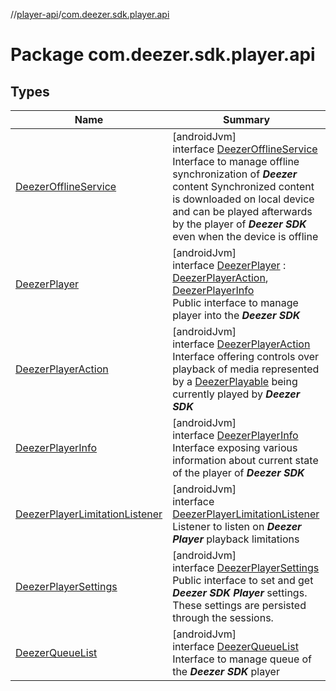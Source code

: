 //[player-api](../../index.md)/[com.deezer.sdk.player.api](index.md)

# Package com.deezer.sdk.player.api

## Types

| Name                                                                          | Summary                                                                                                                                                                                                                                                                                                       |
| ----------------------------------------------------------------------------- | ------------------------------------------------------------------------------------------------------------------------------------------------------------------------------------------------------------------------------------------------------------------------------------------------------------- |
| [DeezerOfflineService](-deezer-offline-service/index.md)                      | [androidJvm]<br/>interface [DeezerOfflineService](-deezer-offline-service/index.md)<br/>Interface to manage offline synchronization of **_Deezer_** content Synchronized content is downloaded on local device and can be played afterwards by the player of **_Deezer SDK_** even when the device is offline |
| [DeezerPlayer](-deezer-player/index.md)                                       | [androidJvm]<br/>interface [DeezerPlayer](-deezer-player/index.md) : [DeezerPlayerAction](-deezer-player-action/index.md), [DeezerPlayerInfo](-deezer-player-info/index.md)<br/>Public interface to manage player into the **_Deezer SDK_**                                                                   |
| [DeezerPlayerAction](-deezer-player-action/index.md)                          | [androidJvm]<br/>interface [DeezerPlayerAction](-deezer-player-action/index.md)<br/>Interface offering controls over playback of media represented by a [DeezerPlayable](../com.deezer.sdk.player.model/-deezer-playable/index.md) being currently played by **_Deezer SDK_**                                 |
| [DeezerPlayerInfo](-deezer-player-info/index.md)                              | [androidJvm]<br/>interface [DeezerPlayerInfo](-deezer-player-info/index.md)<br/>Interface exposing various information about current state of the player of **_Deezer SDK_**                                                                                                                                  |
| [DeezerPlayerLimitationListener](-deezer-player-limitation-listener/index.md) | [androidJvm]<br/>interface [DeezerPlayerLimitationListener](-deezer-player-limitation-listener/index.md)<br/>Listener to listen on **_Deezer Player_** playback limitations                                                                                                                                   |
| [DeezerPlayerSettings](-deezer-player-settings/index.md)                      | [androidJvm]<br/>interface [DeezerPlayerSettings](-deezer-player-settings/index.md)<br/>Public interface to set and get **_Deezer SDK Player_** settings. These settings are persisted through the sessions.                                                                                                  |
| [DeezerQueueList](-deezer-queue-list/index.md)                                | [androidJvm]<br/>interface [DeezerQueueList](-deezer-queue-list/index.md)<br/>Interface to manage queue of the **_Deezer SDK_** player                                                                                                                                                                        |
